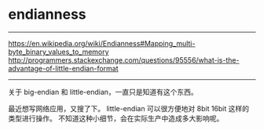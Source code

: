 # endianness

---

https://en.wikipedia.org/wiki/Endianness#Mapping_multi-byte_binary_values_to_memory
http://programmers.stackexchange.com/questions/95556/what-is-the-advantage-of-little-endian-format

---

关于 big-endian 和 little-endian，一直只是知道有这个东西。

最近想写网络应用，又搜了下。
little-endian 可以很方便地对 8bit 16bit 这样的类型进行操作。
不知道这种小细节，会在实际生产中造成多大影响呢。
